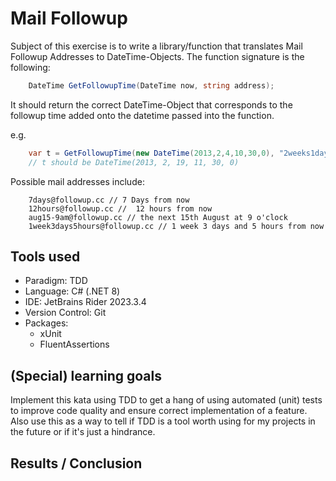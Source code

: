 ﻿# Mail Followup

Subject of this exercise is to write a library/function that translates Mail Followup Addresses to DateTime-Objects.
The function signature is the following:
```csharp
    DateTime GetFollowupTime(DateTime now, string address);
```

It should return the correct DateTime-Object that corresponds to the followup time added onto the datetime passed into 
the function.

e.g. 
```csharp
    var t = GetFollowupTime(new DateTime(2013,2,4,10,30,0), "2weeks1day1hour@followup.cc");
    // t should be DateTime(2013, 2, 19, 11, 30, 0)
```

Possible mail addresses include:
```
    7days@followup.cc // 7 Days from now
    12hours@followup.cc //  12 hours from now
    aug15-9am@followup.cc // the next 15th August at 9 o'clock
    1week3days5hours@followup.cc // 1 week 3 days and 5 hours from now
```

## Tools used

- Paradigm: TDD
- Language: C# (.NET 8)
- IDE: JetBrains Rider 2023.3.4
- Version Control: Git
- Packages:
  - xUnit
  - FluentAssertions

## (Special) learning goals

Implement this kata using TDD to get a hang of using automated (unit) tests to improve code quality and ensure correct
implementation of a feature.
Also use this as a way to tell if TDD is a tool worth using for my projects in the future or if it's just a hindrance.

## Results / Conclusion
